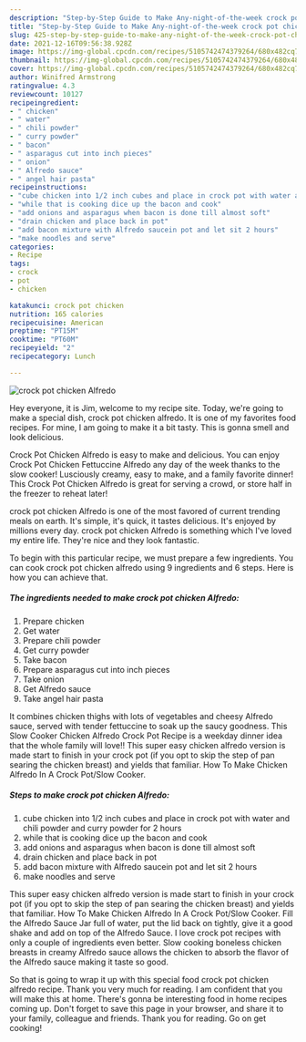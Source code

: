```yaml
---
description: "Step-by-Step Guide to Make Any-night-of-the-week crock pot chicken Alfredo"
title: "Step-by-Step Guide to Make Any-night-of-the-week crock pot chicken Alfredo"
slug: 425-step-by-step-guide-to-make-any-night-of-the-week-crock-pot-chicken-alfredo
date: 2021-12-16T09:56:38.928Z
image: https://img-global.cpcdn.com/recipes/5105742474379264/680x482cq70/crock-pot-chicken-alfredo-recipe-main-photo.jpg
thumbnail: https://img-global.cpcdn.com/recipes/5105742474379264/680x482cq70/crock-pot-chicken-alfredo-recipe-main-photo.jpg
cover: https://img-global.cpcdn.com/recipes/5105742474379264/680x482cq70/crock-pot-chicken-alfredo-recipe-main-photo.jpg
author: Winifred Armstrong
ratingvalue: 4.3
reviewcount: 10127
recipeingredient:
- " chicken"
- " water"
- " chili powder"
- " curry powder"
- " bacon"
- " asparagus cut into inch pieces"
- " onion"
- " Alfredo sauce"
- " angel hair pasta"
recipeinstructions:
- "cube chicken into 1/2 inch cubes and place in crock pot with water and chili powder and curry powder for 2 hours"
- "while that is cooking dice up the bacon and cook"
- "add onions and asparagus when bacon is done till almost soft"
- "drain chicken and place back in pot"
- "add bacon mixture with Alfredo saucein pot and let sit 2 hours"
- "make noodles and serve"
categories:
- Recipe
tags:
- crock
- pot
- chicken

katakunci: crock pot chicken 
nutrition: 165 calories
recipecuisine: American
preptime: "PT15M"
cooktime: "PT60M"
recipeyield: "2"
recipecategory: Lunch

---
```



![crock pot chicken Alfredo](https://img-global.cpcdn.com/recipes/5105742474379264/680x482cq70/crock-pot-chicken-alfredo-recipe-main-photo.jpg)

Hey everyone, it is Jim, welcome to my recipe site. Today, we're going to make a special dish, crock pot chicken alfredo. It is one of my favorites food recipes. For mine, I am going to make it a bit tasty. This is gonna smell and look delicious.

Crock Pot Chicken Alfredo is easy to make and delicious. You can enjoy Crock Pot Chicken Fettuccine Alfredo any day of the week thanks to the slow cooker! Lusciously creamy, easy to make, and a family favorite dinner! This Crock Pot Chicken Alfredo is great for serving a crowd, or store half in the freezer to reheat later!

crock pot chicken Alfredo is one of the most favored of current trending meals on earth. It's simple, it's quick, it tastes delicious. It's enjoyed by millions every day. crock pot chicken Alfredo is something which I've loved my entire life. They're nice and they look fantastic.


To begin with this particular recipe, we must prepare a few ingredients. You can cook crock pot chicken alfredo using 9 ingredients and 6 steps. Here is how you can achieve that.

<!--inarticleads1-->

##### The ingredients needed to make crock pot chicken Alfredo:

1. Prepare  chicken
1. Get  water
1. Prepare  chili powder
1. Get  curry powder
1. Take  bacon
1. Prepare  asparagus cut into inch pieces
1. Take  onion
1. Get  Alfredo sauce
1. Take  angel hair pasta


It combines chicken thighs with lots of vegetables and cheesy Alfredo sauce, served with tender fettuccine to soak up the saucy goodness. This Slow Cooker Chicken Alfredo Crock Pot Recipe is a weekday dinner idea that the whole family will love!! This super easy chicken alfredo version is made start to finish in your crock pot (if you opt to skip the step of pan searing the chicken breast) and yields that familiar. How To Make Chicken Alfredo In A Crock Pot/Slow Cooker. 

<!--inarticleads2-->

##### Steps to make crock pot chicken Alfredo:

1. cube chicken into 1/2 inch cubes and place in crock pot with water and chili powder and curry powder for 2 hours
1. while that is cooking dice up the bacon and cook
1. add onions and asparagus when bacon is done till almost soft
1. drain chicken and place back in pot
1. add bacon mixture with Alfredo saucein pot and let sit 2 hours
1. make noodles and serve


This super easy chicken alfredo version is made start to finish in your crock pot (if you opt to skip the step of pan searing the chicken breast) and yields that familiar. How To Make Chicken Alfredo In A Crock Pot/Slow Cooker. Fill the Alfredo Sauce Jar full of water, put the lid back on tightly, give it a good shake and add on top of the Alfredo Sauce. I love crock pot recipes with only a couple of ingredients even better. Slow cooking boneless chicken breasts in creamy Alfredo sauce allows the chicken to absorb the flavor of the Alfredo sauce making it taste so good. 

So that is going to wrap it up with this special food crock pot chicken alfredo recipe. Thank you very much for reading. I am confident that you will make this at home. There's gonna be interesting food in home recipes coming up. Don't forget to save this page in your browser, and share it to your family, colleague and friends. Thank you for reading. Go on get cooking!

